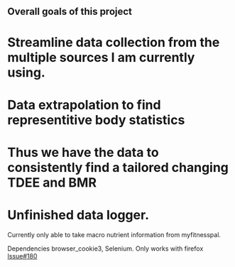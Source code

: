 ## Overall goals of this project
# Streamline data collection from the multiple sources I am currently using.
# Data extrapolation to find representitive body statistics
# Thus we have the data to consistently find a tailored changing TDEE and BMR

# Unfinished data logger.
Currently only able to take macro nutrient information from myfitnesspal. 

Dependencies browser_cookie3, Selenium. Only works with firefox [Issue#180](https://github.com/borisbabic/browser_cookie3/issues/180)
